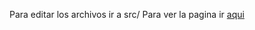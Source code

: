 Para editar los archivos ir a src/
Para ver la pagina ir [aqui](https://orientar.moraetchezahar.repl.co)